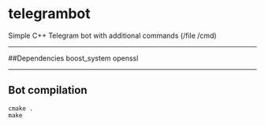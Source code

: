 # telegrambot
Simple C++ Telegram bot with additional commands (/file /cmd)

***
##Dependencies
	boost_system
	openssl
	
***
##  Bot compilation
	cmake .
	make
